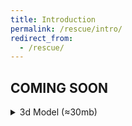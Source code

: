 ```yaml
---
title: Introduction
permalink: /rescue/intro/
redirect_from:
  - /rescue/
---
```


## COMING SOON

<details id="3dButton" markdown=1><summary>3d Model (≈30mb)</summary>
<div style="position:relative;padding-bottom:100%;margin:15px auto!important;">
<iframe
src="about:blank"
data-src="https://myhub.autodesk360.com/ue2a284a0/shares/public/SH56a43QTfd62c1cd968ffcc4549b3abbefe?mode=embed"
style="width:100%;height:100%;position:absolute;left:0px;top:0px;"
allowfullscreen="true"
webkitallowfullscreen="true"
mozallowfullscreen="true"
frameborder="0"
id="3dModel"
></iframe></div>
Controls: Left click + drag to orbit, Middle click + drag to pan, Scroll to zoom
</details>

<script>
var model = document.getElementById('3dModel');
var details = document.getElementById('3dButton');
var toggled = false;
details.addEventListener('toggle', function() {
  if (!toggled) {
    model.setAttribute('src', model.getAttribute('data-src'));
    toggled = true;
  }
});
</script>
